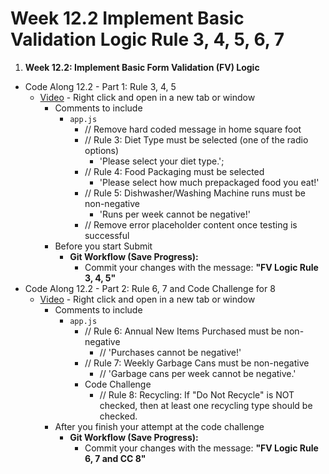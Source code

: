 # Week 12.2 Implement Basic Validation Logic Rule 3, 4, 5, 6, 7 

1. **Week 12.2: Implement Basic Form Validation (FV) Logic**
* Code Along 12.2 - Part 1: Rule 3, 4, 5
    - [Video](https://www.youtube.com/watch?v=eSBEkN4j44c) - Right click and open in a new tab or window
        - Comments to include
            - `app.js`
                - // Remove hard coded message in home square foot
                - // Rule 3: Diet Type must be selected (one of the radio options)
                    - 'Please select your diet type.';
                - // Rule 4: Food Packaging must be selected
                    - 'Please select how much prepackaged food you eat!'
                - // Rule 5: Dishwasher/Washing Machine runs must be non-negative
                    - 'Runs per week cannot be negative!'
                - // Remove error placeholder content once testing is successful
        - Before you start Submit
            * **Git Workflow (Save Progress):**
                * Commit your changes with the message: **"FV Logic Rule 3, 4, 5"**
* Code Along 12.2 - Part 2: Rule 6, 7 and Code Challenge for 8
    - [Video](https://www.youtube.com/watch?v=pI2pDceSWyY) - Right click and open in a new tab or window
        - Comments to include
            - `app.js`
                - // Rule 6: Annual New Items Purchased must be non-negative
                    - // 'Purchases cannot be negative!'
                - // Rule 7: Weekly Garbage Cans must be non-negative
                    - // 'Garbage cans per week cannot be negative.'
                - Code Challenge
                    - // Rule 8: Recycling: If "Do Not Recycle" is NOT checked, then at least one recycling type should be checked.
        - After you finish your attempt at the code challenge
            * **Git Workflow (Save Progress):**
                * Commit your changes with the message: **"FV Logic Rule 6, 7 and CC 8"**